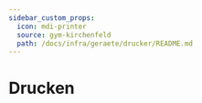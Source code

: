 ```yaml
---
sidebar_custom_props:
  icon: mdi-printer
  source: gym-kirchenfeld
  path: /docs/infra/geraete/drucker/README.md
---
```


#  Drucken
